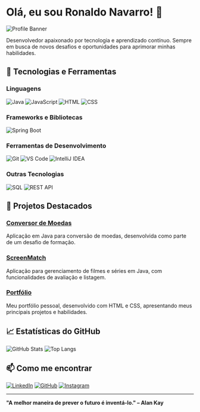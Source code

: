 # Olá, eu sou Ronaldo Navarro! 👋

![Profile Banner](https://github.com/RonaldoSNavarro.png)

Desenvolvedor apaixonado por tecnologia e aprendizado contínuo. Sempre em busca de novos desafios e oportunidades para aprimorar minhas habilidades.

## 🚀 Tecnologias e Ferramentas

### Linguagens
![Java](https://img.shields.io/badge/Java-ED8B00?style=for-the-badge&logo=java&logoColor=white)
![JavaScript](https://img.shields.io/badge/JavaScript-F7DF1E?style=for-the-badge&logo=javascript&logoColor=black)
![HTML](https://img.shields.io/badge/HTML5-E34F26?style=for-the-badge&logo=html5&logoColor=white)
![CSS](https://img.shields.io/badge/CSS3-1572B6?style=for-the-badge&logo=css3&logoColor=white)

### Frameworks e Bibliotecas
![Spring Boot](https://img.shields.io/badge/Spring%20Boot-6DB33F?style=for-the-badge&logo=spring-boot&logoColor=white)

### Ferramentas de Desenvolvimento
![Git](https://img.shields.io/badge/Git-F05032?style=for-the-badge&logo=git&logoColor=white)
![VS Code](https://img.shields.io/badge/VS%20Code-007ACC?style=for-the-badge&logo=visual-studio-code&logoColor=white)
![IntelliJ IDEA](https://img.shields.io/badge/IntelliJ%20IDEA-000000?style=for-the-badge&logo=intellij-idea&logoColor=white)

### Outras Tecnologias
![SQL](https://img.shields.io/badge/SQL-4479A1?style=for-the-badge&logo=sql&logoColor=white)
![REST API](https://img.shields.io/badge/REST-25D366?style=for-the-badge&logo=rest&logoColor=white)

## 🌟 Projetos Destacados

### [Conversor de Moedas](https://github.com/RonaldoSNavarro/challenge-conversor-de-moedas)
Aplicação em Java para conversão de moedas, desenvolvida como parte de um desafio de formação.

### [ScreenMatch](https://github.com/RonaldoSNavarro/screenmatch)
Aplicação para gerenciamento de filmes e séries em Java, com funcionalidades de avaliação e listagem.

### [Portfólio](https://github.com/RonaldoSNavarro/portfolio)
Meu portfólio pessoal, desenvolvido com HTML e CSS, apresentando meus principais projetos e habilidades.

## 📈 Estatísticas do GitHub

![GitHub Stats](https://github-readme-stats.vercel.app/api?username=RonaldoSNavarro&show_icons=true&theme=radical)
![Top Langs](https://github-readme-stats.vercel.app/api/top-langs/?username=RonaldoSNavarro&layout=compact&theme=radical)

## 📫 Como me encontrar

[![LinkedIn](https://img.shields.io/badge/LinkedIn-0077B5?style=for-the-badge&logo=linkedin&logoColor=white)](https://www.linkedin.com/in/ronaldonavarro)
[![GitHub](https://img.shields.io/badge/GitHub-181717?style=for-the-badge&logo=github&logoColor=white)](https://github.com/RonaldoSNavarro)
[![Instagram](https://img.shields.io/badge/Instagram-E4405F?style=for-the-badge&logo=instagram&logoColor=white)](https://www.instagram.com/ronaldo.s.navarro)

---

**"A melhor maneira de prever o futuro é inventá-lo." – Alan Kay**
